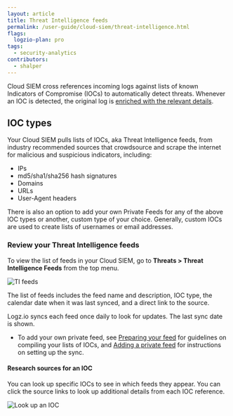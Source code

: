 ```yaml
---
layout: article
title: Threat Intelligence feeds
permalink: /user-guide/cloud-siem/threat-intelligence.html
flags:
  logzio-plan: pro
tags:
  - security-analytics
contributors:
  - shalper
---
```


Cloud SIEM cross references incoming logs against lists of known Indicators of Compromise (IOCs) to automatically detect threats. Whenever an IOC is detected, the original log is [enriched with the relevant details](/user-guide/cloud-siem/malicious-IPs.html#log-enrichment).

## IOC types

Your Cloud SIEM pulls lists of IOCs, aka Threat Intelligence feeds, from industry recommended sources that crowdsource and scrape the internet for malicious and suspicious indicators, including:

* IPs
* md5/sha1/sha256 hash signatures
* Domains
* URLs
* User-Agent headers

There is also an option to add your own Private Feeds for any of the above IOC types or another, custom type of your choice. Generally, custom IOCs are used to create lists of usernames or email addresses.

### Review your Threat Intelligence feeds

To view the list of feeds in your Cloud SIEM, go to **Threats > Threat Intelligence Feeds** from the top menu.

![TI feeds](https://dytvr9ot2sszz.cloudfront.net/logz-docs/siem/add-private-feed.png)

The list of feeds includes the feed name and description, IOC type, the calendar date when it was last synced, and a direct link to the source.

Logz.io syncs each feed once daily to look for updates. The last sync date is shown.

* To add your own private feed, see [Preparing your feed](/user-guide/siem/ioc-types/) for guidelines on compiling your lists of IOCs, and [Adding a private feed](/user-guide/cloud-siem/private-feeds.html) for instructions on setting up the sync.

#### Research sources for an IOC

You can look up specific IOCs to see in which feeds they appear. You can click the source links to look up additional details from each IOC reference.

![Look up an IOC](https://dytvr9ot2sszz.cloudfront.net/logz-docs/siem/look-up-ioc.png)
